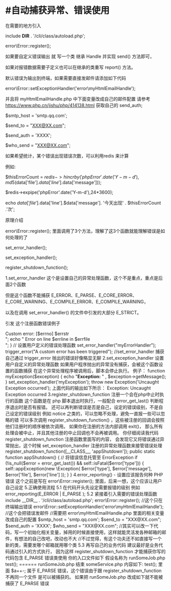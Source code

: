 #自动捕获异常、错误使用
=================

在需要的地方引入  

include  __DIR__ . '/cli/class/autoload.php';  

error\Error::register();   

如果要自定义错误输出 就 写一个类 继承 Handle 并实现 send() 方法即可，

如果对报错数据需要子定义也可以在继承的类重写 report() 方法。  

默认错误为输出到终端，如果需要直接发邮件请添加如下代码  

error\Error::setExceptionHandler('error\myHtmlEmailHandle');  

并且将 myHtmlEmailHandle.php 中下面变量改成自己的邮件配置 请参考 https://www.php.cn/jishu/php/414138.html 获取自己的 send_auth;

$smtp_host = 'smtp.qq.com';  

$send_to = "XXX@XX.com";   

$send_auth = 'XXXX';    

$who_send = "XXX@XX.com";    

如果希望统计，某个错误出现错误次数，可以利用redis 来计算  

例如:   

$thisErrorCount = $redis->hincrby('phpError'.date('Y-m-d'),md5($data['file'].$data['line'].$data['message']));  

$redis->expipe('phpError'.date('Y-m-d'),24*3600);  


echo $data['file'].$data['line'].$data['message']. '今天出现' . $thisErrorCount .'次';  



原理介绍  

error\Error::register();  里面调用了3个方法，理解了这3个函数就能理解错误是如何处理的了  

set_error_handler();

set_exception_handler();

register_shutdown_function();


1.set_error_handler 这个是设置自己的异常处理函数，这个不是重点，重点是后面2个函数

但是这个函数不能捕获 E_ERROR、E_PARSE、E_CORE_ERROR、E_CORE_WARNING、E_COMPILE_ERROR、E_COMPILE_WARNING，

以及在调用 set_error_handler() 的文件中引发的大部分 E_STRICT。

引发 这个注册函数错误例子

<?php  
function myErrorHandler($errno, $errstr, $errfile, $errline) {  
     echo "<b>Custom error:</b> [$errno] $errstr<br>";  
     echo " Error on line $errline in $errfile<br>";  
 }  
  
// 设置用户定义的错误处理函数  
set_error_handler("myErrorHandler");  

trigger_error("A custom error has been triggered");  
 

//set_error_handler 捕获自己通过 trigger_error 抛出的错误好像略显无聊  

2.set_exception_handler 设置用户自定义的异常处理函数

如果用户程序抛出的异常没有捕获，会被这个函数设置的函数捕获

在这个异常处理程序被调用后，脚本会停止执行。

例子：

function myException($exception)
{

echo "<b>Exception:</b> " , $exception->getMessage();

}

set_exception_handler('myException');

throw new Exception('Uncaught Exception occurred');

上面代码的输出如下所示：

Exception: Uncaught Exception occurred



3.register_shutdown_function 注册一个会在php中止时执行的函数

这个函数是在 php 脚本退出时执行，一般配合 error_get_last() 判断程序退出时是否有报错。

还可以再判断错误是否是自己，设定的错误级别，不是自己设定的错误级别 例如 notice 之类的，可以忽略不处理，避免一直报一些可以忽略的错

可以多次调用 register_shutdown_function() ，这些被注册的回调会按照他们注册时的顺序被依次调用。 

如果你在注册的方法内部调用 exit()， 那么所有处理会被中止，并且其他注册的中止回调也不会再被调用。


你仔细阅读我代码 register_shutdown_function 注册函数里面写的内容，
会发现它又将错误通过异常抛出，这个时候 set_exception_handler 注册的异常处理函数来接管错误处理

register_shutdown_function([__CLASS__, 'appShutdown']);

 public static function appShutdown()
    {   
        // 将错误信息托管至 ErrorException
        if (!is_null($error = error_get_last()) && self::isFatal($error['type'])) {
            self::appException(new \Exception(
                $error['type'], $error['message'], $error['file'], $error['line']
            ));
        }
    }



4.error_reporting() - 设置应该报告何种 PHP 错误

这个之前是写在 error\Error::register(); 里面，后来一想，这个应该让用户自己设定


5.正确使用流程

5.1 在代码开头先设定需要报错的级别 

例如 error_reporting(E_ERROR | E_PARSE );


5.2 紧接着引入需要的错误处理函数

include  __DIR__ . '/cli/class/autoload.php';

error\Error::register(); //这个只在终端输出错误

error\Error::setExceptionHandler('error\myHtmlEmailHandle'); //这个会把错误发邮件

//需要把 error\myHtmlEmailHandle.php 里面的相关变量改成自己的配置

$smtp_host = 'smtp.qq.com';

$send_to = "XXX@XX.com";

$send_auth = 'XXXX';

$who_send = "XXX@XX.com";

//其实可以改一下代码，写一个初始化相关变量，掉用的时候直接使用，这样就能灵活发各种邮箱的邮件，有想法的自己改吧，改动也不大

//不过觉得，有这个功夫还不如直接写一个新的类，需要发哪个邮箱就用哪个类




5.3 再写自己的业务代码

建议最好是业务代码通过引入的方式执行，

因为这样 register_shutdown_function 才能捕获你写的代码包含 E_PARSE 错误类使用

你的入口文件如下

假设名称为 runSomeJob.php

<?php

error_reporting(E_ERROR | E_PARSE );

include  __DIR__ . '/cli/class/autoload.php';

error\Error::register(); 

//error\Error::setExceptionHandler('error\myHtmlEmailHandle');


include  __DIR__ . '/cli/class/someService.php';

$someService = new someService([]);

$someService->test();

====== runSomeJob.php 结束

someService.php 内容如下:

<?php

/**
 * 定时脚本
 * Class someService
 */
class someService
{
	public function test()
    {
        //throw new Exception("单纯测试 throw new Exception 能否发邮件");
        $a++-;
    }
}


====== someService.php 结束


主要调用的 $someService->test(); 里面 $a++-; 属于 E_PARSE 错误，这个错误由于跟 register_shutdown_function 不再同一个文件 是可以被捕获的。

如果把 runSomeJob.php 改成如下就不能被捕获了 E_PARSE 错误

<?php
error_reporting(E_ERROR | E_PARSE );

include  __DIR__ . '/cli/class/autoload.php';

error\Error::register(); 

//error\Error::setExceptionHandler('error\myHtmlEmailHandle');

$a++-;

更多资料请阅读

https://www.cnblogs.com/init-007/p/11242813.html 貌似来源 https://www.cnblogs.com/zyf-zhaoyafei/p/6928149.html

https://www.w3school.com.cn/php/php_ref_error.asp

https://www.laruence.com/2010/08/03/1697.html


文中如有错误的地方欢迎指正






